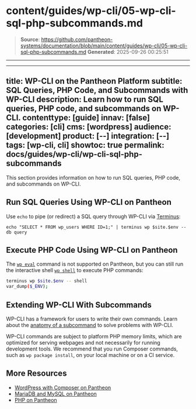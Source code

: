 # content/guides/wp-cli/05-wp-cli-sql-php-subcommands.md

> **Source**: https://github.com/pantheon-systems/documentation/blob/main/content/guides/wp-cli/05-wp-cli-sql-php-subcommands.md
> **Generated**: 2025-09-26 00:25:51

---

---
title: WP-CLI on the Pantheon Platform
subtitle: SQL Queries, PHP Code, and Subcommands with WP-CLI
description: Learn how to run SQL queries, PHP code, and subcommands on WP-CLI.
contenttype: [guide]
innav: [false]
categories: [cli]
cms: [wordpress]
audience: [development]
product: [--]
integration: [--]
tags: [wp-cli, cli]
showtoc: true
permalink: docs/guides/wp-cli/wp-cli-sql-php-subcommands
---

This section provides information on how to run SQL queries, PHP code, and subcommands on WP-CLI.

## Run SQL Queries Using WP-CLI on Pantheon

Use `echo` to pipe (or redirect) a SQL query through WP-CLI via [Terminus](/terminus):

```bash{promptUser: user}
echo "SELECT * FROM wp_users WHERE ID=1;" | terminus wp $site.$env -- db query
```

## Execute PHP Code Using WP-CLI on Pantheon

The [`wp eval`](https://developer.wordpress.org/cli/commands/eval/) command is not supported on Pantheon, but you can still run the interactive shell [`wp shell`](https://developer.wordpress.org/cli/commands/shell/) to execute PHP commands:

```bash
terminus wp $site.$env -- shell
var_dump($_ENV);
```

## Extending WP-CLI With Subcommands

WP-CLI has a framework for users to write their own commands. Learn about the [anatomy of a subcommand](https://make.wordpress.org/cli/handbook/commands-cookbook/#anatomy-of-a-command) to solve problems with WP-CLI.

WP-CLI commands are subject to platform PHP memory limits, which are optimized for serving webpages and not necessarily for running development tools. We recommend that you run Composer commands, such as `wp package install`, on your local machine or on a CI service.

## More Resources

- [WordPress with Composer on Pantheon](/guides/wordpress-composer)
- [MariaDB and MySQL on Pantheon](/guides/mariadb-mysql)
- [PHP on Pantheon](/guides/php#supported-php-versions)